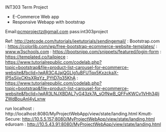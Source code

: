 INT303 Term Project 
- E-Commerce Web app 
- Responsive Webapp with bootstrap 

Email:pcmprojectz@gmail.com 
pass:int303project

Ref: http://zetcode.com/tutorials/jeetutorials/sendingemail/
   : Bootstrap.com
   : https://colorlib.com/wp/free-bootstrap-ecommerce-website-templates/
   : www.w3schools.com
   : https://bootsnipp.com/snippets/featured/login-form 
   : https://templated.co/tailpiece	
   : https://www.tutorialrepublic.com/codelab.php?topic=bootstrap&file=product-list-carousel-for-ecommerce-website&fbclid=IwAR3C4JajQGLlg1uBFUTqx5KxzckaX-lP5sSjixCKtsXRqYz_PYtD7q35KhA
   : https://www.tutorialrepublic.com/codelab.php?topic=bootstrap&file=product-list-carousel-for-ecommerce-website&fbclid=IwAR3LNJXBDAL7yG43zk7A_sOfNwB_QFFvKWCv1VHh34IjZWdBouAnl4yLxnw




run
localhost   : http://localhost:8080/MyProjectWebApp/view/state/landing.html
Kmutt-Secure: http://10.5.5.157:8080/MyProjectWebApp/view/state/landing.html
eduroam     : http://10.5.43.91:8080/MyProjectWebApp/view/state/landing.html
	

	
